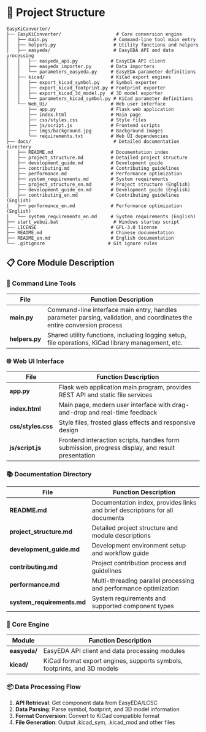 # 📁 Project Structure

```
EasyKiConverter/
├── EasyKiConverter/                    # Core conversion engine
│   ├── main.py                        # Command-line tool main entry
│   ├── helpers.py                     # Utility functions and helpers
│   ├── easyeda/                       # EasyEDA API and data processing
│   │   ├── easyeda_api.py            # EasyEDA API client
│   │   ├── easyeda_importer.py       # Data importers
│   │   └── parameters_easyeda.py     # EasyEDA parameter definitions
│   ├── kicad/                        # KiCad export engines
│   │   ├── export_kicad_symbol.py    # Symbol exporter
│   │   ├── export_kicad_footprint.py # Footprint exporter
│   │   ├── export_kicad_3d_model.py  # 3D model exporter
│   │   └── parameters_kicad_symbol.py # KiCad parameter definitions
│   └── Web_Ui/                       # Web user interface
│       ├── app.py                    # Flask web application
│       ├── index.html                # Main page
│       ├── css/styles.css            # Style files
│       ├── js/script.js              # Frontend scripts
│       ├── imgs/background.jpg       # Background images
│       └── requirements.txt          # Web UI dependencies
├── docs/                              # Detailed documentation directory
│   ├── README.md                     # Documentation index
│   ├── project_structure.md          # Detailed project structure
│   ├── development_guide.md          # Development guide
│   ├── contributing.md               # Contributing guidelines
│   ├── performance.md                # Performance optimization
│   ├── system_requirements.md        # System requirements
│   ├── project_structure_en.md       # Project structure (English)
│   ├── development_guide_en.md       # Development guide (English)
│   ├── contributing_en.md            # Contributing guidelines (English)
│   ├── performance_en.md             # Performance optimization (English)
│   └── system_requirements_en.md     # System requirements (English)
├── start_webui.bat                    # Windows startup script
├── LICENSE                           # GPL-3.0 license
├── README.md                         # Chinese documentation
├── README_en.md                      # English documentation
└── .gitignore                       # Git ignore rules
```

## 📋 Core Module Description

### 🎯 Command Line Tools
| File | Function Description |
|------|----------------------|
| **main.py** | Command-line interface main entry, handles parameter parsing, validation, and coordinates the entire conversion process |
| **helpers.py** | Shared utility functions, including logging setup, file operations, KiCad library management, etc. |

### 🌐 Web UI Interface
| File | Function Description |
|------|----------------------|
| **app.py** | Flask web application main program, provides REST API and static file services |
| **index.html** | Main page, modern user interface with drag-and-drop and real-time feedback |
| **css/styles.css** | Style files, frosted glass effects and responsive design |
| **js/script.js** | Frontend interaction scripts, handles form submission, progress display, and result presentation |

### 📚 Documentation Directory
| File | Function Description |
|------|----------------------|
| **README.md** | Documentation index, provides links and brief descriptions for all documents |
| **project_structure.md** | Detailed project structure and module descriptions |
| **development_guide.md** | Development environment setup and workflow guide |
| **contributing.md** | Project contribution process and guidelines |
| **performance.md** | Multi-threading parallel processing and performance optimization |
| **system_requirements.md** | System requirements and supported component types |

### 🔧 Core Engine
| Module | Function Description |
|--------|----------------------|
| **easyeda/** | EasyEDA API client and data processing modules |
| **kicad/** | KiCad format export engines, supports symbols, footprints, and 3D models |

### 📦 Data Processing Flow
1. **API Retrieval**: Get component data from EasyEDA/LCSC
2. **Data Parsing**: Parse symbol, footprint, and 3D model information
3. **Format Conversion**: Convert to KiCad compatible format
4. **File Generation**: Output .kicad_sym, .kicad_mod and other files